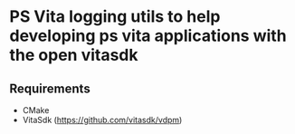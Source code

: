 # PS Vita logging utils to help developing ps vita applications with the open vitasdk

## Requirements

- CMake
- VitaSdk (https://github.com/vitasdk/vdpm)



